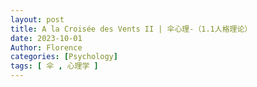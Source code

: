 ```yaml
---
layout: post
title: A la Croisée des Vents II | 伞心理-（1.1人格理论）
date: 2023-10-01
Author: Florence
categories: [Psychology]
tags: [ 伞 , 心理学 ]
---
```


